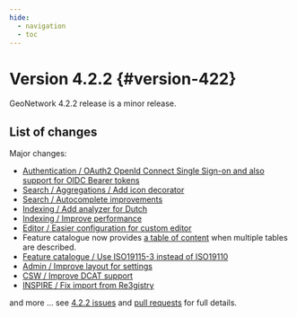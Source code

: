 ```yaml
---
hide:
  - navigation
  - toc
---
```

# Version 4.2.2 {#version-422}

GeoNetwork 4.2.2 release is a minor release.

## List of changes

Major changes:

-   [Authentication / OAuth2 OpenId Connect Single Sign-on and also support for OIDC Bearer tokens](https://github.com/geonetwork/core-geonetwork/pull/6494)
-   [Search / Aggregations / Add icon decorator](https://github.com/geonetwork/core-geonetwork/pull/6556)
-   [Search / Autocomplete improvements](https://github.com/geonetwork/core-geonetwork/pull/6555)
-   [Indexing / Add analyzer for Dutch](https://github.com/geonetwork/core-geonetwork/pull/6646)
-   [Indexing / Improve performance](https://github.com/geonetwork/core-geonetwork/pull/6632)
-   [Editor / Easier configuration for custom editor](https://github.com/geonetwork/core-geonetwork/pull/6629)
-   Feature catalogue now provides [a table of content](https://github.com/geonetwork/core-geonetwork/pull/6679) when multiple tables are described.
-   [Feature catalogue / Use ISO19115-3 instead of ISO19110](https://github.com/geonetwork/core-geonetwork/pull/6545)
-   [Admin / Improve layout for settings](https://github.com/geonetwork/core-geonetwork/pull/6600)
-   [CSW / Improve DCAT support](https://github.com/geonetwork/core-geonetwork/pull/6635)
-   [INSPIRE / Fix import from Re3gistry](https://github.com/geonetwork/core-geonetwork/pull/6617)

and more \... see [4.2.2 issues](https://github.com/geonetwork/core-geonetwork/issues?q=is%3Aissue+milestone%3A4.2.2+is%3Aclosed) and [pull requests](https://github.com/geonetwork/core-geonetwork/pulls?page=3&q=is%3Apr+milestone%3A4.2.2+is%3Aclosed) for full details.
